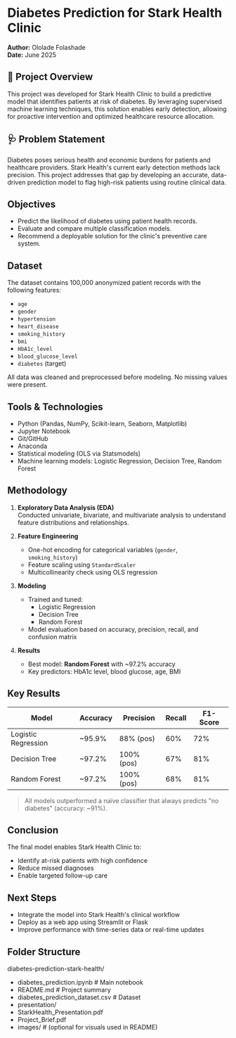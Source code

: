# Diabetes Prediction for Stark Health Clinic

**Author:** Ololade Folashade  
**Date:** June 2025

## 📌 Project Overview
This project was developed for Stark Health Clinic to build a predictive model that identifies patients at risk of diabetes. By leveraging supervised machine learning techniques, this solution enables early detection, allowing for proactive intervention and optimized healthcare resource allocation.

## 🩺 Problem Statement
Diabetes poses serious health and economic burdens for patients and healthcare providers. Stark Health's current early detection methods lack precision. This project addresses that gap by developing an accurate, data-driven prediction model to flag high-risk patients using routine clinical data.

## Objectives
- Predict the likelihood of diabetes using patient health records.
- Evaluate and compare multiple classification models.
- Recommend a deployable solution for the clinic's preventive care system.

## Dataset
The dataset contains 100,000 anonymized patient records with the following features:
- `age`
- `gender`
- `hypertension`
- `heart_disease`
- `smoking_history`
- `bmi`
- `HbA1c_level`
- `blood_glucose_level`
- `diabetes` (target)

All data was cleaned and preprocessed before modeling. No missing values were present.

## Tools & Technologies
- Python (Pandas, NumPy, Scikit-learn, Seaborn, Matplotlib)
- Jupyter Notebook
- Git/GitHub
- Anaconda
- Statistical modeling (OLS via Statsmodels)
- Machine learning models: Logistic Regression, Decision Tree, Random Forest

## Methodology
1. **Exploratory Data Analysis (EDA)**  
   Conducted univariate, bivariate, and multivariate analysis to understand feature distributions and relationships.

2. **Feature Engineering**  
   - One-hot encoding for categorical variables (`gender`, `smoking_history`)  
   - Feature scaling using `StandardScaler`  
   - Multicollinearity check using OLS regression

3. **Modeling**  
   - Trained and tuned:  
     - Logistic Regression  
     - Decision Tree  
     - Random Forest  
   - Model evaluation based on accuracy, precision, recall, and confusion matrix

4. **Results**  
   - Best model: **Random Forest** with ~97.2% accuracy  
   - Key predictors: HbA1c level, blood glucose, age, BMI

## Key Results
| Model              | Accuracy | Precision | Recall | F1-Score |
|--------------------|----------|-----------|--------|----------|
| Logistic Regression | ~95.9%   | 88% (pos) | 60%    | 72%      |
| Decision Tree       | ~97.2%   | 100% (pos)| 67%    | 81%      |
| Random Forest       | ~97.2%   | 100% (pos)| 68%    | 81%      |

> All models outperformed a naïve classifier that always predicts "no diabetes" (accuracy: ~91%).

## Conclusion
The final model enables Stark Health Clinic to:
- Identify at-risk patients with high confidence
- Reduce missed diagnoses
- Enable targeted follow-up care

## Next Steps
- Integrate the model into Stark Health's clinical workflow
- Deploy as a web app using Streamlit or Flask
- Improve performance with time-series data or real-time updates

## Folder Structure
diabetes-prediction-stark-health/
- diabetes_prediction.ipynb # Main notebook
- README.md # Project summary
- diabetes_prediction_dataset.csv # Dataset
- presentation/
- StarkHealth_Presentation.pdf
- Project_Brief.pdf
- images/ # (optional for visuals used in README)
